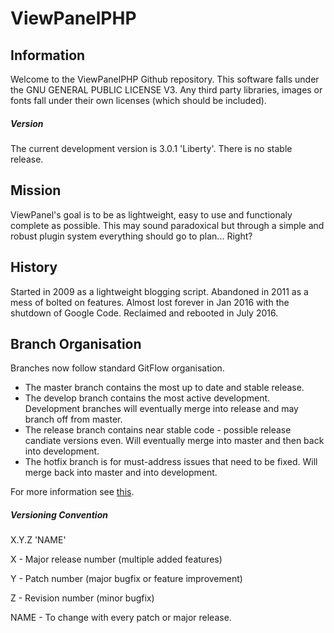 # ViewPanelPHP 
## Information
Welcome to the ViewPanelPHP Github repository. This software falls under the GNU GENERAL PUBLIC LICENSE V3. Any third party libraries, images or fonts fall under their own licenses (which should be included).

##### Version
The current development version is 3.0.1 'Liberty'.
There is no stable release.

## Mission

ViewPanel's goal is to be as lightweight, easy to use and functionaly complete as possible. This may sound paradoxical but through a simple and robust plugin system everything should go to plan... Right?

## History
Started in 2009 as a lightweight blogging script.
Abandoned in 2011 as a mess of bolted on features.
Almost lost forever in Jan 2016 with the shutdown of Google Code.
Reclaimed and rebooted in July 2016.

## Branch Organisation

Branches now follow standard GitFlow organisation.
* The master branch contains the most up to date and stable release.
* The develop branch contains the most active development. Development branches will eventually merge into release and may branch off from master. 
* The release branch contains near stable code - possible release candiate versions even. Will eventually merge into master and then back into development.
* The hotfix branch is for must-address issues that need to be fixed. Will merge back into master and into development. 

For more information see [this](http://nvie.com/posts/a-successful-git-branching-model/).

##### Versioning Convention
X.Y.Z 'NAME'

X - Major release number (multiple added features)

Y - Patch number (major bugfix or feature improvement)

Z - Revision number (minor bugfix)

NAME - To change with every patch or major release.
